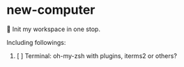 # new-computer

🧙 Init my workspace in one stop.

Including followings: 

1. [ ] Terminal: oh-my-zsh with plugins, iterms2 or others?
